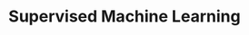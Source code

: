 ---
word: "true"

title: "Supervised Machine Learning"

categories: ['']

tags: ['Supervised', 'Machine', 'Learning']

arwords: 'التعلم الحاسوبي الموجَّه'

arexps: []

enwords: ['Supervised Machine Learning']

enexps: []

arlexicons: 'ع'

enlexicons: 'S'

authors: ['Ruqayya Roshdy']

translators: ['X']

citations: 'تطبيقات أساسية في المعالجة الآلية للغة العربية'

sources: 'مركز الملك عبدالله بن عبدالعزيز الدولي لخدمة اللغة العربية'

slug: ""
---